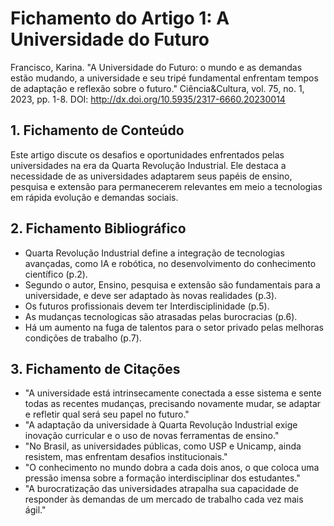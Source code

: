 # Fichamento do Artigo 1: A Universidade do Futuro
Francisco, Karina. "A Universidade do Futuro: o mundo e as demandas estão mudando, a universidade e seu tripé fundamental enfrentam tempos de adaptação e reflexão sobre o futuro." Ciência&Cultura, vol. 75, no. 1, 2023, pp. 1-8. DOI: http://dx.doi.org/10.5935/2317-6660.20230014

## 1. Fichamento de Conteúdo

Este artigo discute os desafios e oportunidades enfrentados pelas universidades na era da Quarta Revolução Industrial. Ele destaca a necessidade de as universidades adaptarem seus papéis de ensino, pesquisa e extensão para permanecerem relevantes em meio a tecnologias em rápida evolução e demandas sociais.
## 2. Fichamento Bibliográfico

* Quarta Revolução Industrial define a integração de tecnologias avançadas, como IA e robótica, no desenvolvimento do conhecimento científico (p.2).
* Segundo o autor, Ensino, pesquisa e extensão são fundamentais para a universidade, e deve ser adaptado às novas realidades (p.3).
* Os futuros profissionais devem ter Interdisciplinidade (p.5).
* As mudanças tecnologicas são atrasadas pelas burocracias (p.6).
* Há um aumento na fuga de talentos para o setor privado pelas melhoras condições de trabalho (p.7).

## 3. Fichamento de Citações
* "A universidade está intrinsecamente conectada a esse sistema e sente todas as recentes mudanças, precisando novamente mudar, se adaptar e refletir qual será seu papel no futuro."
* "A adaptação da universidade à Quarta Revolução Industrial exige inovação curricular e o uso de novas ferramentas de ensino."
* "No Brasil, as universidades públicas, como USP e Unicamp, ainda resistem, mas enfrentam desafios institucionais."
* "O conhecimento no mundo dobra a cada dois anos, o que coloca uma pressão imensa sobre a formação interdisciplinar dos estudantes."
* "A burocratização das universidades atrapalha sua capacidade de responder às demandas de um mercado de trabalho cada vez mais ágil."
